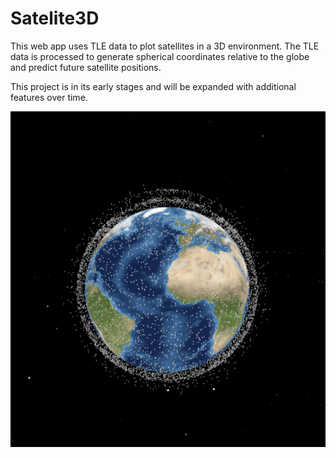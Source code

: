 # Satelite3D

This web app uses TLE data to plot satellites in a 3D environment. The TLE data is processed to generate spherical coordinates relative to the globe and predict future satellite positions.

This project is in its early stages and will be expanded with additional features over time.

![Alt text](img/Satellite3DImage.png)
